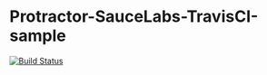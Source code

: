 Protractor-SauceLabs-TravisCI-sample
===================================

[![Build Status](https://travis-ci.org/kyo-ago/Protractor-SauceLabs-TravisCI-sample.svg?branch=master)](https://travis-ci.org/kyo-ago/Protractor-SauceLabs-TravisCI-sample)

